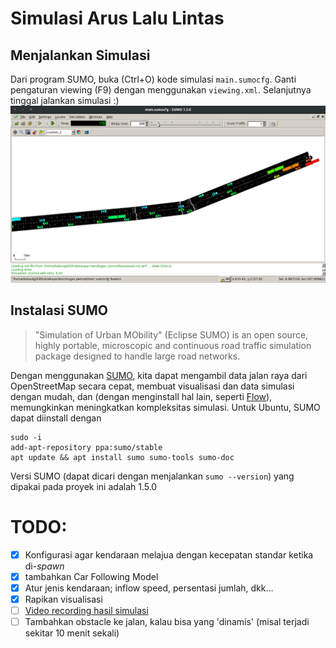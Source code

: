 # Simulasi Arus Lalu Lintas


## Menjalankan Simulasi
Dari program SUMO, buka (Ctrl+O) kode simulasi `main.sumocfg`. Ganti pengaturan viewing (F9) dengan menggunakan `viewing.xml`. Selanjutnya tinggal jalankan simulasi :)
![simulasi](screenshot.png)


## Instalasi SUMO
> "Simulation of Urban MObility" (Eclipse SUMO) is an open source, highly portable, microscopic and continuous road traffic simulation package designed to handle large road networks.

Dengan menggunakan [SUMO](https://sumo.dlr.de/docs/), kita dapat mengambil data jalan raya dari OpenStreetMap secara cepat, membuat visualisasi dan data simulasi dengan mudah, dan (dengan menginstall hal lain, seperti [Flow](https://github.com/flow-project/flow)), memungkinkan meningkatkan kompleksitas simulasi. Untuk Ubuntu, SUMO dapat diinstall dengan
```
sudo -i
add-apt-repository ppa:sumo/stable
apt update && apt install sumo sumo-tools sumo-doc
```
Versi SUMO (dapat dicari dengan menjalankan `sumo --version`) yang dipakai pada proyek ini adalah 1.5.0


# TODO:
- [x] Konfigurasi agar kendaraan melajua dengan kecepatan standar ketika di-*spawn*
- [x] tambahkan Car Following Model
- [x] Atur jenis kendaraan; inflow speed, persentasi jumlah, dkk...
- [x] Rapikan visualisasi
- [ ] [Video recording hasil simulasi](https://sourceforge.net/p/sumo/mailman/message/27903061/)
- [ ] Tambahkan obstacle ke jalan, kalau bisa yang 'dinamis' (misal terjadi sekitar 10 menit sekali)

